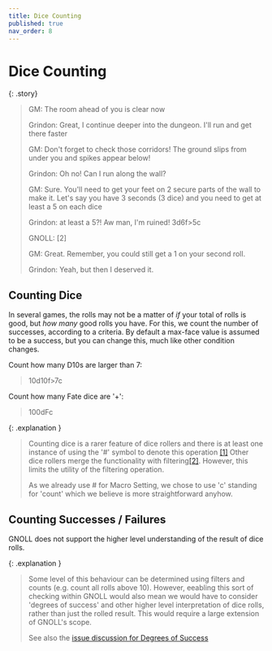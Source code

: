 ```yaml
---
title: Dice Counting
published: true
nav_order: 8
---
```


# Dice Counting

{: .story}
>GM: The room ahead of you is clear now
>
>Grindon: Great, I continue deeper into the dungeon. I'll run and get there faster
>
>GM: Don't forget to check those corridors! The ground slips from under you and spikes appear below!
>
>Grindon: Oh no! Can I run along the wall?
>
>GM: Sure. You'll need to get your feet on 2 secure parts of the wall to make it. Let's say you have 3 seconds (3 dice) and you need to get at least a 5 on each dice
>
>Grindon: at least a 5?! Aw man, I'm ruined!  3d6f>5c
>
>GNOLL: [2]
>
>GM: Great. Remember, you could still get a 1 on your second roll.
>
>Grindon: Yeah, but then I deserved it.

## Counting Dice

In several games, the rolls may not be a matter of *if* your total of rolls is good, but *how many* good rolls you have.
For this, we count the number of successes, according to a criteria. By default a max-face value is assumed to be a success, but you can change this, much like other condition changes.

Count how many D10s are larger than 7:
>10d10f>7c

Count how many Fate dice are '+':
>100dFc 

{: .explanation }
> Counting dice is a rarer feature of dice rollers and there is at least one instance of using the '#' symbol to denote this operation [[1]](https://www.sophiehoulden.com/dice/documentation/notation.html#count)
> Other dice rollers merge the functionality with filtering[[2]](https://www.critdice.com/blog/2016/10/30/critdice-version-20-released). However, this limits the utility of the filtering operation.
>
> As we already use # for Macro Setting, we chose to use 'c' standing for 'count' which we believe is more straightforward anyhow.

## Counting Successes / Failures

GNOLL does not support the higher level understanding of the result of dice rolls.

{: .explanation }
> Some level of this behaviour can be determined using filters and counts (e.g. count all rolls above 10). However, eeabling this sort of checking within GNOLL would also mean we would have to consider 'degrees of success' and other higher level interpretation of dice rolls, rather than just the rolled result. This would require a large extension of GNOLL's scope.
>
> See also the [issue discussion for Degrees of Success](https://github.com/ianfhunter/GNOLL/issues/48)

